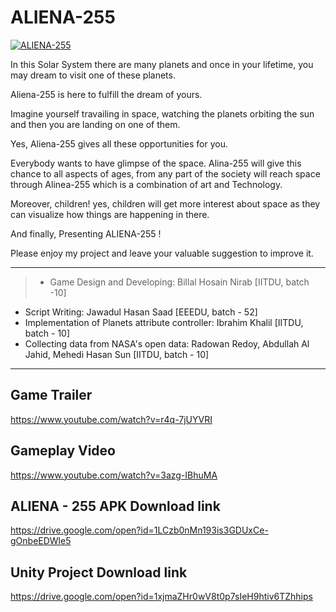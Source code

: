 # ALIENA-255

[![ALIENA-255](https://summerfrost-studios.com/img/summer-frost/portfolio/game-development/aliena255-portfolio.webp "ALIENA-255")](http://https://summerfrost-studios.com/img/summer-frost/portfolio/game-development/aliena255-portfolio.webp "ALIENA-255")

In this Solar System there are many planets and once in your lifetime, you may dream to visit one of these planets.

Aliena-255 is here to fulfill  the dream of yours.

Imagine yourself travailing in space, watching the planets orbiting the sun and then you are landing on one of them.
 
Yes, Aliena-255 gives all these opportunities for you.

Everybody wants to have glimpse of the space.
Alina-255 will give this chance to all aspects of ages, from any part of the society will reach space through Alinea-255 which is a combination of art and Technology. 

Moreover, children! yes, children will get more interest about space as they can visualize how things are happening in there.

And finally, Presenting ALIENA-255 ! 

Please enjoy my project and leave your valuable suggestion to improve it.

------------


> - Game Design and Developing: Billal Hosain Nirab [IITDU, batch -10]
- Script Writing: Jawadul Hasan Saad [EEEDU, batch - 52]
- Implementation of Planets attribute controller: Ibrahim Khalil [IITDU, batch - 10]
- Collecting data from NASA's open data: Radowan Redoy, Abdullah Al Jahid, Mehedi Hasan Sun [IITDU, batch - 10]

------------


## Game Trailer
https://www.youtube.com/watch?v=r4q-7jUYVRI
## Gameplay Video
https://www.youtube.com/watch?v=3azg-IBhuMA
## ALIENA - 255 APK Download link
https://drive.google.com/open?id=1LCzb0nMn193is3GDUxCe-gOnbeEDWle5
## Unity Project Download link
https://drive.google.com/open?id=1xjmaZHr0wV8t0p7sIeH9htiv6TZhhips


